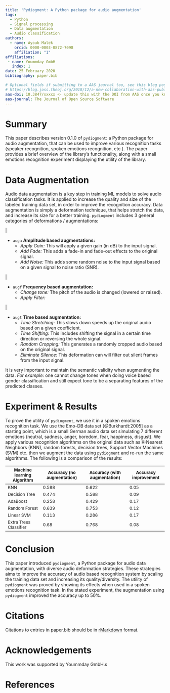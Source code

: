 ```yaml
---
title: 'Pydiogment: A Python package for audio augmentation'
tags:
  - Python
  - Signal processing
  - Data augmentation
  - Audio classification
authors:
  - name: Ayoub Malek
    orcid: 0000-0003-0872-7098
    affiliation: "1"
affiliations:
 - name: Yoummday GmbH
   index: 1
date: 25 February 2020
bibliography: paper.bib

# Optional fields if submitting to a AAS journal too, see this blog post:
# https://blog.joss.theoj.org/2018/12/a-new-collaboration-with-aas-publishing
aas-doi: 10.3847/xxxxx <- update this with the DOI from AAS once you know it.
aas-journal: The Journal of Open Source Software
---
```


# Summary

This paper describes version 0.1.0 of `pydiogment`: a Python package for audio augmentation, that can be used to improve various recognition tasks (speaker recognition, spoken emotions recognition, etc.).
The paper provides a brief overview of the library’s functionality, along with a small emotions recognition experiment displaying the utility of the library.

# Data Augmentation

Audio data augmentation is a key step in training ML models to solve audio classification tasks.
It is applied to increase the quality and size of the labeled training data set, in order to improve the recognition accuracy.
Data augmentation is simply a deformation technique, that helps stretch the data, and increase its size for a better training.
`pydiogment` includes 3 general categories of deformations / augmentations:

|

- `auga` **Amplitude based augmentations:**
  - *Apply Gain:*  This will apply a given gain (in dB) to the input signal.
  - *Add Fade:*    This adds a fade-in and fade-out effects to the original signal.
  - *Add Noise:*   This adds some random noise to the input signal based on a given signal to noise ratio (SNR).

|

- `augf` **Frequency based augmentation:**
  - *Change tone:* The pitch of the audio is changed (lowered or raised).
  - *Apply Filter:*

|

- `augt` **Time based augmentation:**
  - *Time Stretching:* This slows down speeds up the original audio based on a given coefficient.
  - *Time Shifting:* This includes shifting the signal in a certain time direction or reversing the whole signal.
  - *Random Cropping:* This generates a randomly cropped audio based on the original signal.
  - *Eliminate Silence:* This deformation can will filter out silent frames from the input signal.



It is very important to maintain the semantic validity when augmenting the data.
*For example:* one cannot change tones when doing voice based gender classification and still expect tone to be a separating features of the predicted classes.

# Experiment & Results
To prove the utility of `pydiogment`, we use it in a spoken emotions recognition task.
We use the Emo-DB data set  [@Burkhardt:2005] as a starting point, which is a small German audio data set simulating 7 different emotions (neutral, sadness, anger, boredom, fear, happiness, disgust).
We apply various recognition algorithms on the original data such as K-Nearest Neighbors (KNN), random forests, decision trees, Support Vector Machines (SVM) etc. then we augment the data using `pydiogment` and re-run the same algorithms.
The following is a comparison of the results:

| <sub> Machine learning Algorithm </sub>    | <sub> Accuracy (no augmentation) </sub> |  <sub> Accuracy (with augmentation) </sub> | <sub>Accuracy improvement</sub> |
|--------------------------------------------|-----------------------------------------|--------------------------------------------|---------------------------------|
| <sub>KNN  </sub>                           |      <sub>0.588</sub>                   |  <sub>0.622</sub>                          | <sub>0.05</sub>                 |
| <sub>Decision Tree  </sub>                 |      <sub>0.474</sub>                   |  <sub>0.568</sub>                          | <sub>0.09</sub>                 |
| <sub>AdaBoost </sub>                       |      <sub>0.258</sub>                   |  <sub>0.429</sub>                          | <sub>0.17</sub>                 |
| <sub>Random Forest </sub>                  |      <sub>0.639</sub>                   |  <sub>0.753</sub>                          | <sub>0.12</sub>                 |
| <sub>Linear SVM </sub>                     |      <sub>0.113</sub>                   |  <sub>0.286</sub>                          | <sub>0.17</sub>                 |
| <sub>Extra Trees Classifier </sub>         |      <sub>0.68</sub>                    |  <sub>0.768</sub>                          | <sub>0.08</sub>                 |



# Conclusion

This paper introduced `pydiogment`, a Python package for audio data augmentation, with diverse audio deformation strategies.
These strategies aims to improve the accuracy of audio based recognition system by scaling the training data set and increasing its quality/diversity.
The utility of `pydiogment` was proved by showing its effects when used in a spoken emotions recognition task. In the stated experiment, the augmentation using `pydiogment` improved the accuracy up to 50%.


# Citations

Citations to entries in paper.bib should be in
[rMarkdown](http://rmarkdown.rstudio.com/authoring_bibliographies_and_citations.html)
format.

# Acknowledgements

This work was supported by Yoummday GmbH.s

# References
